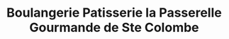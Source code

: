 ---
title: "Boulangerie Patisserie la Passerelle Gourmande de Ste Colombe"
url: /sainte-colombe/boulangerie-patisserie-la-passerelle-gourmande-de-ste-colombe/
shop: boulangerie
---